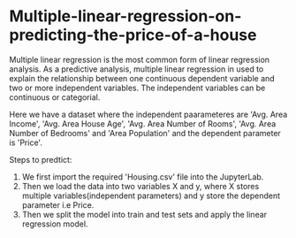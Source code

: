 # Multiple-linear-regression-on-predicting-the-price-of-a-house

Multiple linear regression is the most common form of linear regression analysis. As a predictive analysis, multiple linear regression in used to explain the relationship between one continuous dependent variable and two or more independent variables. The independent variables can be continuous or categorial.

Here we have a dataset where the independent paarameteres are 'Avg. Area Income', 'Avg. Area House Age', 'Avg. Area Number of Rooms', 'Avg. Area Number of Bedrooms' and 'Area Population' and the dependent parameter is 'Price'.

Steps to predtict:
1) We first import the required 'Housing.csv' file into the JupyterLab.
2) Then we load the data into two variables X and y, where X stores multiple variables(independent parameters) and y store the dependent parameter i.e Price.
3) Then we split the model into train and test sets and apply the linear regression model.

